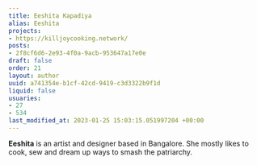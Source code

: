 ```yaml
---
title: Eeshita Kapadiya
alias: Eeshita
projects:
- https://killjoycooking.network/
posts:
- 2f8cf6d6-2e93-4f0a-9acb-953647a17e0e
draft: false
order: 21
layout: author
uuid: a741354e-b1cf-42cd-9419-c3d3322b9f1d
liquid: false
usuaries:
- 27
- 534
last_modified_at: 2023-01-25 15:03:15.051997204 +00:00
---
```


<p><strong>Eeshita</strong> is an artist and designer based in Bangalore. She mostly likes to cook, sew and dream up ways to smash the patriarchy.</p>
